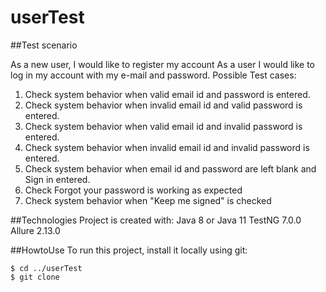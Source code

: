 # userTest
##Test scenario

As a new user, I would like to register my account
As a user I would like to log in my account with my e-mail and password.
Possible Test cases:
1.	Check system behavior when valid email id and password is entered. 
2.	Check system behavior when invalid email id and valid password is entered. 
3.	Check system behavior when valid email id and invalid password is entered. 
4.	Check system behavior when invalid email id and invalid password is entered. 
5.	Check system behavior when email id and password are left blank and Sign in entered. 
6.	Check Forgot your password is working as expected
7.	Check system behavior when "Keep me signed" is checked

##Technologies
Project is created with:
Java 8 or Java 11
TestNG 7.0.0
Allure 2.13.0

##HowtoUse
To run this project, install it locally using git:
```
$ cd ../userTest
$ git clone
```
